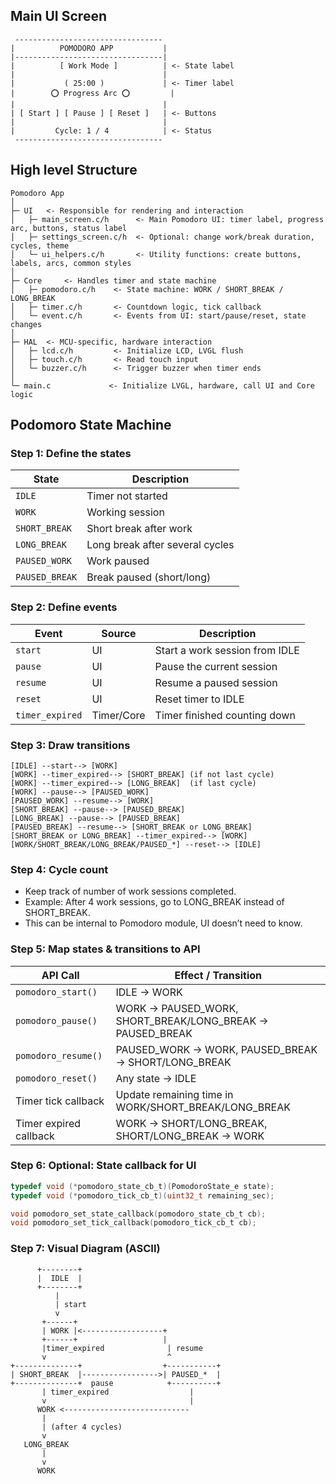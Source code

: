 ## Main UI Screen

```
 ---------------------------------
|          POMODORO APP           |
|---------------------------------|
|          [ Work Mode ]          | <- State label
|                                 |
|           ( 25:00 )             | <- Timer label
|        ⭕ Progress Arc ⭕         |
|                                 |
| [ Start ] [ Pause ] [ Reset ]   | <- Buttons
|                                 |
|         Cycle: 1 / 4            | <- Status
 ---------------------------------

```

## High level Structure
```
Pomodoro App
│
├─ UI   <- Responsible for rendering and interaction
│   ├─ main_screen.c/h      <- Main Pomodoro UI: timer label, progress arc, buttons, status label
│   ├─ settings_screen.c/h  <- Optional: change work/break duration, cycles, theme
│   └─ ui_helpers.c/h       <- Utility functions: create buttons, labels, arcs, common styles
│
├─ Core     <- Handles timer and state machine
│   ├─ pomodoro.c/h    <- State machine: WORK / SHORT_BREAK / LONG_BREAK
│   ├─ timer.c/h       <- Countdown logic, tick callback
│   └─ event.c/h       <- Events from UI: start/pause/reset, state changes
│
├─ HAL  <- MCU-specific, hardware interaction
│   ├─ lcd.c/h         <- Initialize LCD, LVGL flush
│   ├─ touch.c/h       <- Read touch input
│   └─ buzzer.c/h      <- Trigger buzzer when timer ends
│
└─ main.c             <- Initialize LVGL, hardware, call UI and Core logic

```

## Podomoro State Machine
### Step 1: Define the states
| State          | Description                     |
| -------------- | ------------------------------- |
| `IDLE`         | Timer not started               |
| `WORK`         | Working session                 |
| `SHORT_BREAK`  | Short break after work          |
| `LONG_BREAK`   | Long break after several cycles |
| `PAUSED_WORK`  | Work paused                     |
| `PAUSED_BREAK` | Break paused (short/long)       |

### Step 2: Define events
| Event           | Source     | Description                    |
| --------------- | ---------- | ------------------------------ |
| `start`         | UI         | Start a work session from IDLE |
| `pause`         | UI         | Pause the current session      |
| `resume`        | UI         | Resume a paused session        |
| `reset`         | UI         | Reset timer to IDLE            |
| `timer_expired` | Timer/Core | Timer finished counting down   |

### Step 3: Draw transitions

```
[IDLE] --start--> [WORK]
[WORK] --timer_expired--> [SHORT_BREAK] (if not last cycle)
[WORK] --timer_expired--> [LONG_BREAK]  (if last cycle)
[WORK] --pause--> [PAUSED_WORK]
[PAUSED_WORK] --resume--> [WORK]
[SHORT_BREAK] --pause--> [PAUSED_BREAK]
[LONG_BREAK] --pause--> [PAUSED_BREAK]
[PAUSED_BREAK] --resume--> [SHORT_BREAK or LONG_BREAK]
[SHORT_BREAK or LONG_BREAK] --timer_expired--> [WORK]
[WORK/SHORT_BREAK/LONG_BREAK/PAUSED_*] --reset--> [IDLE]
```

### Step 4: Cycle count
- Keep track of number of work sessions completed.
- Example: After 4 work sessions, go to LONG_BREAK instead of SHORT_BREAK.
- This can be internal to Pomodoro module, UI doesn’t need to know.

### Step 5: Map states & transitions to API
| API Call               | Effect / Transition                                           |
| ---------------------- | ------------------------------------------------------------- |
| `pomodoro_start()`     | IDLE → WORK                                                   |
| `pomodoro_pause()`     | WORK → PAUSED_WORK, SHORT_BREAK/LONG_BREAK → PAUSED_BREAK |
| `pomodoro_resume()`    | PAUSED_WORK → WORK, PAUSED_BREAK → SHORT/LONG_BREAK        |
| `pomodoro_reset()`     | Any state → IDLE                                              |
| Timer tick callback    | Update remaining time in WORK/SHORT_BREAK/LONG_BREAK        |
| Timer expired callback | WORK → SHORT/LONG_BREAK, SHORT/LONG_BREAK → WORK            |

### Step 6: Optional: State callback for UI
```c
typedef void (*pomodoro_state_cb_t)(PomodoroState_e state);
typedef void (*pomodoro_tick_cb_t)(uint32_t remaining_sec);

void pomodoro_set_state_callback(pomodoro_state_cb_t cb);
void pomodoro_set_tick_callback(pomodoro_tick_cb_t cb);
```

### Step 7: Visual Diagram (ASCII)
```
      +--------+
      |  IDLE  |
      +--------+
          |
          | start
          v
       +------+
       | WORK |<------------------+
       +------+                   |
       |timer_expired              | resume
       v                           ^
+--------------+                  +-----------+
| SHORT_BREAK  |----------------->| PAUSED_*  |
+--------------+  pause            +----------+
       | timer_expired                  |
       v                                |
      WORK <----------------------------
       |
       | (after 4 cycles)
       v
   LONG_BREAK
       |
       v
      WORK
```

